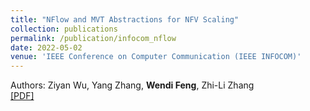 ```yaml
---
title: "NFlow and MVT Abstractions for NFV Scaling"
collection: publications
permalink: /publication/infocom_nflow
date: 2022-05-02
venue: 'IEEE Conference on Computer Communication (IEEE INFOCOM)'
---
```


Authors: Ziyan Wu, Yang Zhang, **Wendi Feng**, Zhi-Li Zhang<br>
[[PDF]](http://wendifeng.github.io/files/infocom_nflow.pdf)
